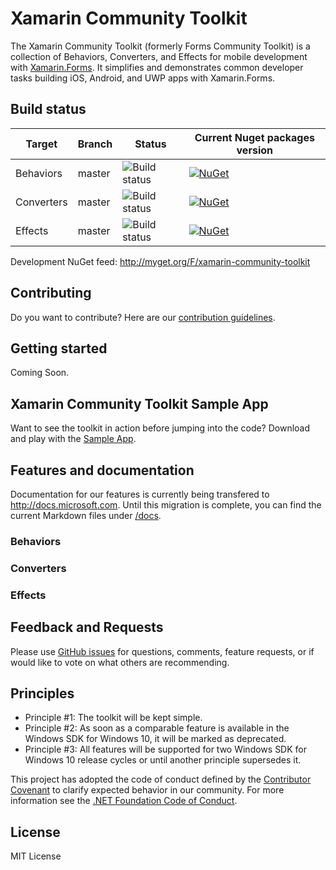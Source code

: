 Xamarin Community Toolkit
===========

The Xamarin Community Toolkit (formerly Forms Community Toolkit) is a collection of Behaviors, Converters, and Effects for mobile development with [Xamarin.Forms](https://github.com/xamarin/Xamarin.Forms). It simplifies and demonstrates common developer tasks building iOS, Android, and UWP apps with Xamarin.Forms.

## Build status


| Target | Branch | Status | Current Nuget packages version |
| ------ | ------ | ------ | ------ |
| Behaviors | master |![Build status](https://devdiv.visualstudio.com/_apis/public/build/definitions/0bdbc590-a062-4c3f-b0f6-9383f67865ee/8450/badge) | [![NuGet](https://img.shields.io/nuget/v/Xamarin.Toolkit.Behaviors.svg?label=NuGet)](https://www.nuget.org/packages/Xamarin.Toolkit.Behaviors/) |
| Converters | master | ![Build status](https://devdiv.visualstudio.com/_apis/public/build/definitions/0bdbc590-a062-4c3f-b0f6-9383f67865ee/8450/badge) | [![NuGet](https://img.shields.io/nuget/v/Xamarin.Toolkit.Converters.svg?label=NuGet)](https://www.nuget.org/packages/Xamarin.Toolkit.Converters/) |
| Effects | master |![Build status](https://devdiv.visualstudio.com/_apis/public/build/definitions/0bdbc590-a062-4c3f-b0f6-9383f67865ee/8450/badge) | [![NuGet](https://img.shields.io/nuget/v/Xamarin.Toolkit.Effects.svg?label=NuGet)](https://www.nuget.org/packages/Xamarin.Toolkit.Effects/) |

Development NuGet feed: http://myget.org/F/xamarin-community-toolkit

## Contributing
Do you want to contribute? Here are our [contribution guidelines](Contributing.md).

## Getting started

Coming Soon.

## Xamarin Community Toolkit Sample App

Want to see the toolkit in action before jumping into the code?  Download and play with the [Sample App](/Samples).


## Features and documentation

Documentation for our features is currently being transfered to http://docs.microsoft.com. Until this migration is complete, you can find the current Markdown files under [/docs](/docs).

### Behaviors

### Converters

### Effects


## Feedback and Requests

Please use [GitHub issues](https://github.com/xamarin/XamarinCommunityToolkit/issues) for questions, comments, feature requests, or if would like to vote on what others are recommending.

## Principles

 - Principle #1: The toolkit will be kept simple.
 - Principle #2: As soon as a comparable feature is available in the Windows SDK for Windows 10, it will be marked as deprecated.
 - Principle #3: All features will be supported for two Windows SDK for Windows 10 release cycles or until another principle supersedes it.

This project has adopted the code of conduct defined by the [Contributor Covenant](http://contributor-covenant.org/)
to clarify expected behavior in our community.
For more information see the [.NET Foundation Code of Conduct](http://www.dotnetfoundation.org/code-of-conduct). 

## License
MIT License
